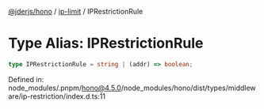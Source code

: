 [@jderjs/hono](../../README.md) / [ip-limit](../README.md) / IPRestrictionRule

# Type Alias: IPRestrictionRule

```ts
type IPRestrictionRule = string | (addr) => boolean;
```

Defined in: node\_modules/.pnpm/hono@4.5.0/node\_modules/hono/dist/types/middleware/ip-restriction/index.d.ts:11
